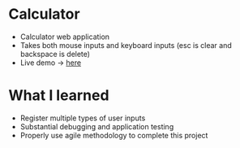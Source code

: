 # Calculator
- Calculator web application
- Takes both mouse inputs and keyboard inputs (esc is clear and backspace is delete)
- Live demo -> [here](https://roymero.github.io/Calculator/)
# What I learned
- Register multiple types of user inputs
- Substantial debugging and application testing
- Properly use agile methodology to complete this project